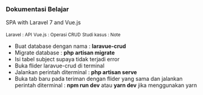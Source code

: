 <h3>Dokumentasi Belajar</h3>
<p>SPA with Laravel 7 and Vue.js</p>
<small>Laravel : API</small>
<small>Vue.js : Operasi CRUD</small>
<small>Studi kasus : Note</small>
<ul>
    <li>Buat database dengan nama : <b>laravue-crud</b></li>
    <li>Migrate database : <b>php artisan migrate</b></li>
    <li>Isi tabel subject supaya tidak terjadi error</li>
    <li>Buka flider laravue-crud di terminal</li>
    <li>Jalankan perintah diterminal : <b>php artisan serve</b></li>
    <li>Buka tab baru pada teriman dengan flider yang sama dan jalankan perintah diterminal : <b>npm run dev</b> atau <b>yarn dev</b> jika menggunakan yarn</li>
</ul>